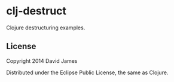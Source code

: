 clj-destruct
============

Clojure destructuring examples.

## License

Copyright 2014 David James

Distributed under the Eclipse Public License, the same as Clojure.
